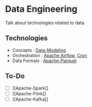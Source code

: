 # Data Engineering

Talk about technologies related to data.

## Technologies 
- Concepts : [Data-Modeling](Data-Modeling.md)
- Orchestration : [Apache Airflow](Apache-Airflow.canvas), [Cron](Cron.md)
- Data Formats : [Apache-Parquet](Apache-Parquet.md)

## To-Do
- [ ] [[Apache-Spark]]
- [ ] [[Apache-Flink]]
- [ ] [[Apache-Kafka]]